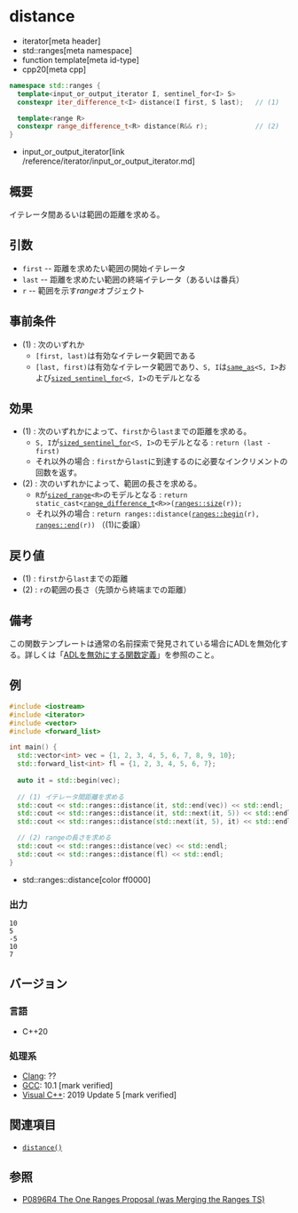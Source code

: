# distance
* iterator[meta header]
* std::ranges[meta namespace]
* function template[meta id-type]
* cpp20[meta cpp]

```cpp
namespace std::ranges {
  template<input_or_output_iterator I, sentinel_for<I> S>
  constexpr iter_difference_t<I> distance(I first, S last);   // (1)

  template<range R>
  constexpr range_difference_t<R> distance(R&& r);            // (2)
}
```
* input_or_output_iterator[link /reference/iterator/input_or_output_iterator.md]

## 概要

イテレータ間あるいは範囲の距離を求める。

## 引数

- `first` -- 距離を求めたい範囲の開始イテレータ
- `last` -- 距離を求めたい範囲の終端イテレータ（あるいは番兵）
- `r` -- 範囲を示す*range*オブジェクト

## 事前条件

- (1) : 次のいずれか
    - `[first, last)`は有効なイテレータ範囲である
    - `[last, first)`は有効なイテレータ範囲であり、`S, I`は[`same_as`](/reference/concepts/same_as.md)`<S, I>`および[`sized_sentinel_for`](sized_sentinel_for.md)`<S, I>`のモデルとなる

## 効果

- (1) : 次のいずれかによって、`first`から`last`までの距離を求める。
    - `S, I`が[`sized_sentinel_for`](sized_sentinel_for.md)`<S, I>`のモデルとなる : `return (last - first)`
    - それ以外の場合 : `first`から`last`に到達するのに必要なインクリメントの回数を返す。
- (2) : 次のいずれかによって、範囲の長さを求める。
    - `R`が[`sized_range`](/reference/ranges/sized_range.md)`<R>`のモデルとなる : `return static_cast<`[`range_difference_t`](/reference/ranges/range_difference_t.md)`<R>>(`[`ranges::size`](/reference/ranges/size.md)`(r));`
    - それ以外の場合 : `return ranges::distance(`[`ranges::begin`](/reference/ranges/begin.md)`(r), `[`ranges::end`](/reference/ranges/end.md)`(r))` （(1)に委譲）

## 戻り値

- (1) : `first`から`last`までの距離
- (2) : `r`の範囲の長さ（先頭から終端までの距離）

## 備考

この関数テンプレートは通常の名前探索で発見されている場合にADLを無効化する。詳しくは「[ADLを無効にする関数定義](/article/lib/disable_adl_function.md)」を参照のこと。

## 例
```cpp example
#include <iostream>
#include <iterator>
#include <vector>
#include <forward_list>

int main() {
  std::vector<int> vec = {1, 2, 3, 4, 5, 6, 7, 8, 9, 10};
  std::forward_list<int> fl = {1, 2, 3, 4, 5, 6, 7};
  
  auto it = std::begin(vec);
  
  // (1) イテレータ間距離を求める
  std::cout << std::ranges::distance(it, std::end(vec)) << std::endl;
  std::cout << std::ranges::distance(it, std::next(it, 5)) << std::endl;
  std::cout << std::ranges::distance(std::next(it, 5), it) << std::endl;

  // (2) rangeの長さを求める
  std::cout << std::ranges::distance(vec) << std::endl;
  std::cout << std::ranges::distance(fl) << std::endl;
}
```
* std::ranges::distance[color ff0000]

### 出力
```
10
5
-5
10
7
```

## バージョン
### 言語
- C++20

### 処理系
- [Clang](/implementation.md#clang): ??
- [GCC](/implementation.md#gcc): 10.1 [mark verified]
- [Visual C++](/implementation.md#visual_cpp): 2019 Update 5 [mark verified]

## 関連項目

- [`distance()`](distance.md)

## 参照

- [P0896R4 The One Ranges Proposal (was Merging the Ranges TS)](http://www.open-std.org/jtc1/sc22/wg21/docs/papers/2018/p0896r4.pdf)
